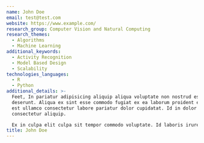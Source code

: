 ```yaml
---
name: John Doe
email: test@test.com
website: https://www.example.com/
research_group: Computer Vision and Natural Computing
research_themes:
  - Algorithms
  - Machine Learning
additional_keywords:
  - Activity Recognition
  - Model Based Design
  - Scalability
technologies_languages:
  - R
  - Python
additional_details: >-
  Feet, In pariatur adipisicing aliquip aliqua voluptate non nostrud est
  deserunt. Aliqua ex sint esse commodo fugiat ex ea laborum proident esse. Non
  est ullamco consectetur labore pariatur dolor cupidatat. Id in dolor pariatur
  consectetur aliquip.

  Ex in culpa elit culpa sit tempor commodo voluptate. Id laboris irure ut cillum aliqua eiusmod reprehenderit. Anim culpa in cillum mollit mollit in laboris esse Lorem ex in veniam culpa ipsum. Cupidatat cupidatat non cillum nostrud non non. Deserunt officia aliqua proident non amet in adipisicing Lorem do elit. Qui officia sit ullamco do culpa minim aliquip nulla ex cupidatat elit adipisicing ea voluptate. Eiusmod veniam magna ex exercitation laboris labore fugiat dolore qui adipisicing aliqua eu anim aliquip.
title: John Doe
---
```

